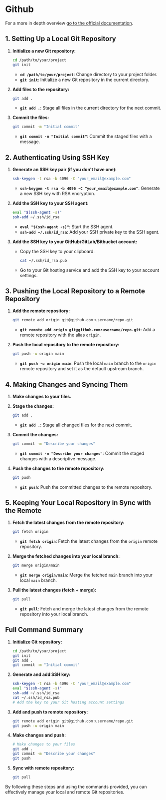 # Github  
For a more in depth overview [go to the official documentation](https://docs.github.com/en/get-started/using-github/github-flow).  

## 1. Setting Up a Local Git Repository  

1. **Initialize a new Git repository:**

    ```sh
    cd /path/to/your/project
    git init
    ```

    - **`cd /path/to/your/project`**: Change directory to your project folder.
    - **`git init`**: Initialize a new Git repository in the current directory.

2. **Add files to the repository:**

    ```sh
    git add .
    ```

    - **`git add .`**: Stage all files in the current directory for the next commit.

3. **Commit the files:**

    ```sh
    git commit -m "Initial commit"
    ```

    - **`git commit -m "Initial commit"`**: Commit the staged files with a message.

## 2. Authenticating Using SSH Key  

1. **Generate an SSH key pair (if you don't have one):**

    ```sh
    ssh-keygen -t rsa -b 4096 -C "your_email@example.com"
    ```

    - **`ssh-keygen -t rsa -b 4096 -C "your_email@example.com"`**: Generate a new SSH key with RSA encryption.

2. **Add the SSH key to your SSH agent:**

    ```sh
    eval "$(ssh-agent -s)"
    ssh-add ~/.ssh/id_rsa
    ```

    - **`eval "$(ssh-agent -s)"`**: Start the SSH agent.
    - **`ssh-add ~/.ssh/id_rsa`**: Add your SSH private key to the SSH agent.

3. **Add the SSH key to your GitHub/GitLab/Bitbucket account:**

    - Copy the SSH key to your clipboard:

        ```sh
        cat ~/.ssh/id_rsa.pub
        ```

    - Go to your Git hosting service and add the SSH key to your account settings.

## 3. Pushing the Local Repository to a Remote Repository  

1. **Add the remote repository:**

    ```sh
    git remote add origin git@github.com:username/repo.git
    ```

    - **`git remote add origin git@github.com:username/repo.git`**: Add a remote repository with the alias `origin`.

2. **Push the local repository to the remote repository:**

    ```sh
    git push -u origin main
    ```

    - **`git push -u origin main`**: Push the local `main` branch to the `origin` remote repository and set it as the default upstream branch.

## 4. Making Changes and Syncing Them  

1. **Make changes to your files.**

2. **Stage the changes:**

    ```sh
    git add .
    ```

    - **`git add .`**: Stage all changed files for the next commit.

3. **Commit the changes:**

    ```sh
    git commit -m "Describe your changes"
    ```

    - **`git commit -m "Describe your changes"`**: Commit the staged changes with a descriptive message.

4. **Push the changes to the remote repository:**

    ```sh
    git push
    ```

    - **`git push`**: Push the committed changes to the remote repository.

## 5. Keeping Your Local Repository in Sync with the Remote  

1. **Fetch the latest changes from the remote repository:**

    ```sh
    git fetch origin
    ```

    - **`git fetch origin`**: Fetch the latest changes from the `origin` remote repository.

2. **Merge the fetched changes into your local branch:**

    ```sh
    git merge origin/main
    ```

    - **`git merge origin/main`**: Merge the fetched `main` branch into your local `main` branch.

3. **Pull the latest changes (fetch + merge):**

    ```sh
    git pull
    ```

    - **`git pull`**: Fetch and merge the latest changes from the remote repository into your local branch.

## Full Command Summary  

1. **Initialize Git repository:**

    ```sh
    cd /path/to/your/project
    git init
    git add .
    git commit -m "Initial commit"
    ```

2. **Generate and add SSH key:**

    ```sh
    ssh-keygen -t rsa -b 4096 -C "your_email@example.com"
    eval "$(ssh-agent -s)"
    ssh-add ~/.ssh/id_rsa
    cat ~/.ssh/id_rsa.pub
    # Add the key to your Git hosting account settings
    ```

3. **Add and push to remote repository:**

    ```sh
    git remote add origin git@github.com:username/repo.git
    git push -u origin main
    ```

4. **Make changes and push:**

    ```sh
    # Make changes to your files
    git add .
    git commit -m "Describe your changes"
    git push
    ```

5. **Sync with remote repository:**

    ```sh
    git pull
    ```

By following these steps and using the commands provided, you can effectively manage your local and remote Git repositories.